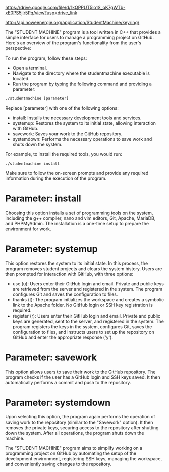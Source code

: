 https://drive.google.com/file/d/1kQPPUT5lo1S_oK7gWTb-xE0PS5jir5Pq/view?usp=drive_link

http://api.noweenergie.org/application/StudentMachine/keyring/

The "STUDENT MACHINE" program is a tool written in C++ that provides a simple interface for users to manage a programming project on GitHub. Here's an overview of the program's functionality from the user's perspective:

To run the program, follow these steps:
* Open a terminal.
* Navigate to the directory where the studentmachine executable is located.
* Run the program by typing the following command and providing a parameter:

`./studentmachine [parameter]`

Replace [parameter] with one of the following options:
* install: Installs the necessary development tools and services.
* systemup: Restores the system to its initial state, allowing interaction with GitHub.
* savework: Saves your work to the GitHub repository.
* systemdown: Performs the necessary operations to save work and shuts down the system.

For example, to install the required tools, you would run:

`./studentmachine install`

Make sure to follow the on-screen prompts and provide any required information during the execution of the program.

# Parameter: install
Choosing this option installs a set of programming tools on the system, including the g++ compiler, nano and vim editors, Git, Apache, MariaDB, and PHPMyAdmin. The installation is a one-time setup to prepare the environment for work.

# Parameter: systemup
This option restores the system to its initial state. In this process, the program removes student projects and clears the system history. Users are then prompted for interaction with GitHub, with three options:
* use (u): Users enter their GitHub login and email. Private and public keys are retrieved from the server and registered in the system. The program configures Git and saves the configuration to files.
* thanks (t): The program initializes the workspace and creates a symbolic link to the Apache folder. No GitHub login or SSH key registration is required.
* register (r): Users enter their GitHub login and email. Private and public keys are generated, sent to the server, and registered in the system. The program registers the keys in the system, configures Git, saves the configuration to files, and instructs users to set up the repository on GitHub and enter the appropriate response ('y').

# Parameter: savework
This option allows users to save their work to the GitHub repository. The program checks if the user has a GitHub login and SSH keys saved. It then automatically performs a commit and push to the repository.

# Parameter: systemdown
Upon selecting this option, the program again performs the operation of saving work to the repository (similar to the "Savework" option). It then removes the private keys, securing access to the repository after shutting down the system. After all operations, the program shuts down the machine.

The "STUDENT MACHINE" program aims to simplify working on a programming project on GitHub by automating the setup of the development environment, registering SSH keys, managing the workspace, and conveniently saving changes to the repository.
